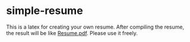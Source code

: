 # simple-resume

This is a latex for creating your own resume. After compiling the resume, the result will be like [Resume.pdf](https://github.com/firhard/simple-resume/blob/main/Resume.pdf).
Please use it freely.
